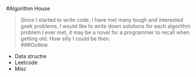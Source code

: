 #Algorithm House 
>Since I started to write code, I have met many tough and interested geek problems. I would like to write down solutions for each algorithm problem I ever met, it may be a novel for a programmer to recall when getting old. How silly I could be then.  
###Outline
- Data structre
- Leetcode
- Misc


